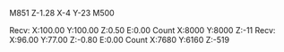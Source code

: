M851 Z-1.28 X-4 Y-23
M500



Recv: X:100.00 Y:100.00 Z:0.50 E:0.00 Count X:8000 Y:8000 Z:-11
Recv: X:96.00 Y:77.00 Z:-0.80 E:0.00 Count X:7680 Y:6160 Z:-519

